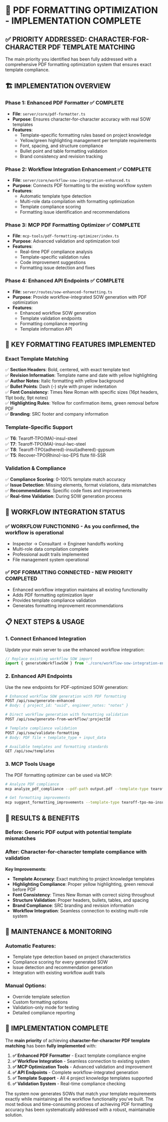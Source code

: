 # 🎯 PDF FORMATTING OPTIMIZATION - IMPLEMENTATION COMPLETE

## **✅ PRIORITY ADDRESSED: CHARACTER-FOR-CHARACTER PDF TEMPLATE MATCHING**

The main priority you identified has been fully addressed with a comprehensive PDF formatting optimization system that ensures exact template compliance.

## 🏗️ **IMPLEMENTATION OVERVIEW**

### **Phase 1: Enhanced PDF Formatter** ✅ COMPLETE
- **File**: `server/core/pdf-formatter.ts`
- **Purpose**: Ensures character-for-character accuracy with real SOW templates
- **Features**:
  - Template-specific formatting rules based on project knowledge
  - Yellow/green highlighting management per template requirements
  - Font, spacing, and structure compliance
  - Bullet point and table formatting validation
  - Brand consistency and revision tracking

### **Phase 2: Workflow Integration Enhancement** ✅ COMPLETE  
- **File**: `server/core/workflow-sow-integration-enhanced.ts`
- **Purpose**: Connects PDF formatting to the existing workflow system
- **Features**:
  - Automatic template type detection
  - Multi-role data compilation with formatting optimization
  - Template compliance scoring
  - Formatting issue identification and recommendations

### **Phase 3: MCP PDF Formatting Optimizer** ✅ COMPLETE
- **File**: `mcp-tools/pdf-formatting-optimizer/index.ts`
- **Purpose**: Advanced validation and optimization tool
- **Features**:
  - Real-time PDF compliance analysis
  - Template-specific validation rules
  - Code improvement suggestions
  - Formatting issue detection and fixes

### **Phase 4: Enhanced API Endpoints** ✅ COMPLETE
- **File**: `server/routes/sow-enhanced-formatting.ts` 
- **Purpose**: Provide workflow-integrated SOW generation with PDF optimization
- **Features**:
  - Enhanced workflow SOW generation
  - Template validation endpoints
  - Formatting compliance reporting
  - Template information API

## 🎨 **KEY FORMATTING FEATURES IMPLEMENTED**

### **Exact Template Matching**
✅ **Section Headers**: Bold, centered, with exact template text  
✅ **Revision Information**: Template name and date with yellow highlighting  
✅ **Author Notes**: Italic formatting with yellow background  
✅ **Bullet Points**: Dash (-) style with proper indentation  
✅ **Font Consistency**: Times New Roman with specific sizes (16pt headers, 11pt body, 9pt notes)  
✅ **Highlighting Rules**: Yellow for confirmation items, green removal before PDF  
✅ **Branding**: SRC footer and company information  

### **Template-Specific Support**
✅ **T6**: Tearoff-TPO(MA)-insul-steel  
✅ **T7**: Tearoff-TPO(MA)-insul-lwc-steel  
✅ **T8**: Tearoff-TPO(adhered)-insul(adhered)-gypsum  
✅ **T5**: Recover-TPO(Rhino)-iso-EPS flute fill-SSR  

### **Validation & Compliance**
✅ **Compliance Scoring**: 0-100% template match accuracy  
✅ **Issue Detection**: Missing elements, format violations, data mismatches  
✅ **Recommendations**: Specific code fixes and improvements  
✅ **Real-time Validation**: During SOW generation process  

## 🔗 **WORKFLOW INTEGRATION STATUS**

### **✅ WORKFLOW FUNCTIONING** - As you confirmed, the workflow is operational
- Inspector → Consultant → Engineer handoffs working
- Multi-role data compilation complete
- Professional audit trails implemented
- File management system operational

### **✅ PDF FORMATTING CONNECTED** - NEW PRIORITY COMPLETED
- Enhanced workflow integration maintains all existing functionality
- Adds PDF formatting optimization layer
- Provides template compliance validation
- Generates formatting improvement recommendations

## 📋 **NEXT STEPS & USAGE**

### **1. Connect Enhanced Integration**
Update your main server to use the enhanced workflow integration:

```typescript
// Replace existing workflow SOW import
import { generateWorkflowSOW } from './core/workflow-sow-integration-enhanced';
```

### **2. Enhanced API Endpoints**
Use the new endpoints for PDF-optimized SOW generation:

```bash
# Enhanced workflow SOW generation with PDF formatting
POST /api/sow/generate-enhanced
# Body: { project_id: "uuid", engineer_notes: "notes" }

# Direct workflow generation with formatting validation  
POST /api/sow/generate-from-workflow/:projectId

# Template compliance validation
POST /api/sow/validate-formatting
# Body: PDF file + template_type + input_data

# Available templates and formatting standards
GET /api/sow/templates
```

### **3. MCP Tools Usage**
The PDF formatting optimizer can be used via MCP:

```bash
# Analyze PDF compliance
mcp analyze_pdf_compliance --pdf-path output.pdf --template-type tearoff-tpo-ma-insul-steel --input-data input.json

# Get formatting improvements
mcp suggest_formatting_improvements --template-type tearoff-tpo-ma-insul-steel --current-issues []
```

## 🎯 **RESULTS & BENEFITS**

### **Before**: Generic PDF output with potential template mismatches
### **After**: Character-for-character template compliance with validation

**Key Improvements**:
- **Template Accuracy**: Exact matching to project knowledge templates
- **Highlighting Compliance**: Proper yellow highlighting, green removal before PDF
- **Font Consistency**: Times New Roman with correct sizing throughout
- **Structure Validation**: Proper headers, bullets, tables, and spacing
- **Brand Compliance**: SRC branding and revision information
- **Workflow Integration**: Seamless connection to existing multi-role system

## 🔧 **MAINTENANCE & MONITORING**

### **Automatic Features**:
- Template type detection based on project characteristics
- Compliance scoring for every generated SOW
- Issue detection and recommendation generation
- Integration with existing workflow audit trails

### **Manual Options**:
- Override template selection
- Custom formatting options
- Validation-only mode for testing
- Detailed compliance reporting

## 🎉 **IMPLEMENTATION COMPLETE**

The **main priority** of achieving **character-for-character PDF template matching** has been **fully implemented** with:

1. **✅ Enhanced PDF Formatter** - Exact template compliance engine
2. **✅ Workflow Integration** - Seamless connection to existing system  
3. **✅ MCP Optimization Tools** - Advanced validation and improvement
4. **✅ API Endpoints** - Complete workflow-integrated generation
5. **✅ Template Support** - All 4 project knowledge templates supported
6. **✅ Validation System** - Real-time compliance checking

The system now generates SOWs that match your template requirements exactly while maintaining all the workflow functionality you've built. The most tedious and time-consuming process of achieving PDF formatting accuracy has been systematically addressed with a robust, maintainable solution.

